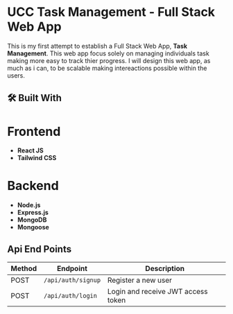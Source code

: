 # UCC Task Management - Full Stack Web App

This is my first attempt to establish a Full Stack Web App, **Task Management**. This web app focus solely on managing individuals task making more easy to track thier progress. I will design this web app, as much as i can, to be scalable making intereactions possible within the users.

## 🛠️ Built With
# Frontend

- **React JS** 
- **Tailwind CSS**
# Backend

- **Node.js** 
- **Express.js**
- **MongoDB**
- **Mongoose** 

## Api End Points
| Method | Endpoint                | Description                                  |
| ------ | --------------------    | -------------------------------------------- |
| POST   | `/api/auth/signup`      | Register a new user                          |
| POST   | `/api/auth/login`       | Login and receive JWT access token           |


